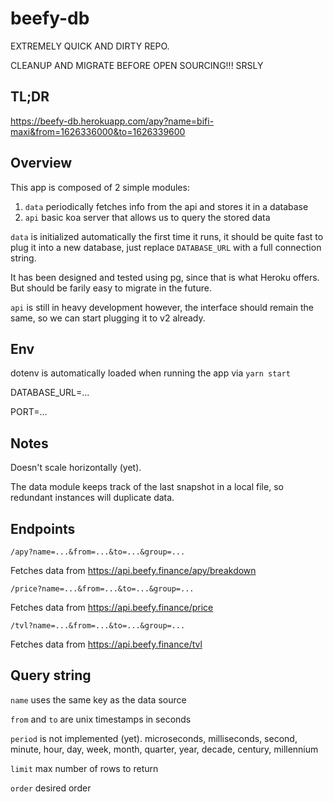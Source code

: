# beefy-db

EXTREMELY QUICK AND DIRTY REPO.

CLEANUP AND MIGRATE BEFORE OPEN SOURCING!!! SRSLY

## TL;DR

https://beefy-db.herokuapp.com/apy?name=bifi-maxi&from=1626336000&to=1626339600

## Overview

This app is composed of 2 simple modules:
1. `data` periodically fetches info from the api and stores it in a database
2. `api` basic koa server that allows us to query the stored data

`data` is initialized automatically the first time it runs, it should be quite fast to plug it into a new database, just replace `DATABASE_URL` with a full connection string.

It has been designed and tested using pg, since that is what Heroku offers. But should be farily easy to migrate in the future.

`api` is still in heavy development however, the interface should remain the same, so we can start plugging it to v2 already.

## Env
dotenv is automatically loaded when running the app via `yarn start`

DATABASE_URL=...

PORT=...

## Notes
Doesn't scale horizontally (yet).

The data module keeps track of the last snapshot in a local file, so redundant instances will duplicate data.

## Endpoints 

```
/apy?name=...&from=...&to=...&group=...
```
Fetches data from https://api.beefy.finance/apy/breakdown

```
/price?name=...&from=...&to=...&group=...
```
Fetches data from https://api.beefy.finance/price

```
/tvl?name=...&from=...&to=...&group=...
```
Fetches data from https://api.beefy.finance/tvl

## Query string

`name` uses the same key as the data source

`from` and `to` are unix timestamps in seconds

`period` is not implemented (yet). 
microseconds, milliseconds, second, minute, hour, day, week, month, quarter, year, decade, century, millennium

`limit` max number of rows to return

`order` desired order